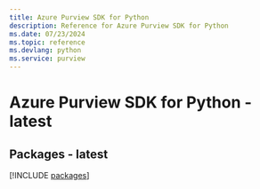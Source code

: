 ```yaml
---
title: Azure Purview SDK for Python
description: Reference for Azure Purview SDK for Python
ms.date: 07/23/2024
ms.topic: reference
ms.devlang: python
ms.service: purview
---
```

# Azure Purview SDK for Python - latest
## Packages - latest
[!INCLUDE [packages](purview-index.md)]